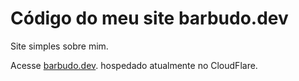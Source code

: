 # Código do meu site barbudo.dev

Site simples sobre mim. 

Acesse [barbudo.dev](https://barbudo.dev/). hospedado atualmente no CloudFlare. 